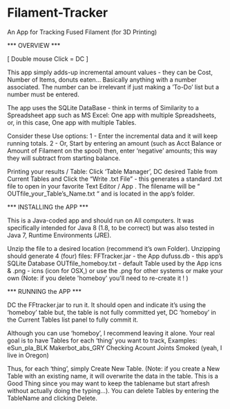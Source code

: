 # Filament-Tracker
An App for Tracking Fused Filament (for 3D Printing)

*** OVERVIEW ***

[ Double mouse Click = DC ]

This app simply adds-up incremental amount values - they can be Cost, Number of Items, donuts eaten… Basically anything with a number associated. The number can be irrelevant if just making a ’To-Do’ list but a number must be entered.

The app uses the SQLite DataBase - think in terms of Similarity to a Spreadsheet app such as MS Excel:  One app with multiple Spreadsheets, or, in this case, One app with multiple Tables.

Consider these Use options:
1 - Enter the incremental data and it will keep running totals.
2 - Or, Start by entering an amount (such as Acct Balance or Amount of Filament on the spool) then, enter ‘negative’ amounts; this way they will subtract from starting balance.

Printing your results / Table:
Click ‘Table Manager’, DC desired Table from Current Tables and Click the “Write .txt File”  - this generates a standard .txt file to open in your favorite Text Editor / App . The filename will be “ OUTfile_your_Table’s_Name.txt “ and is located in the app’s folder.

*** INSTALLING the APP ***

This is a Java-coded app and should run on All computers.  It was specifically intended for Java 8 (1.8, to be correct) but was also tested in Java 7, Runtime Environments (JRE).

Unzip the file to a desired location (recommend it’s own Folder).  Unzipping should generate 4 (four) files:
FFTracker.jar  - the App
dufuss.db	    - this app’s SQLite Database
OUTfile_homeboy.txt  - default Table used by the App
icns & .png    - icns (icon for OSX,) or use the .png for other systems or make your own
(Note: if you delete 'homeboy' you'll need to re-create it ! )

*** RUNNING the APP ***

DC the FFtracker.jar to run it.
It should open and indicate it’s using the ‘homeboy’ table but, the table is not fully committed yet, DC ‘homeboy’ in the Current Tables list panel to fully commit it.

Although you can use ‘homeboy’, I recommend leaving it alone. Your real goal is to have Tables for each ‘thing’ you want to track, Examples:
	eSun_pla_BLK
	Makerbot_abs_GRY
	Checking Acount
	Joints Smoked (yeah, I live in Oregon)

Thus, for each ‘thing’, simply Create New Table.  (Note: if you create a New Table with an existing name, it will overwrite the data in the table. This is a Good Thing since you may want to keep the tablename but start afresh without actually doing the typing…). You can delete Tables by entering the TableName and clicking Delete.
